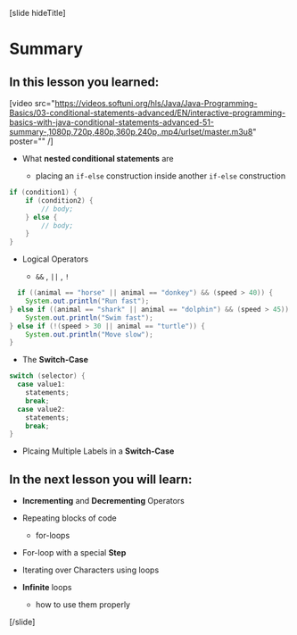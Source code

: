 [slide hideTitle]
# Summary

## In this lesson you learned: 

[video src="https://videos.softuni.org/hls/Java/Java-Programming-Basics/03-conditional-statements-advanced/EN/interactive-programming-basics-with-java-conditional-statements-advanced-51-summary-,1080p,720p,480p,360p,240p,.mp4/urlset/master.m3u8" poster="" /]

- What **nested conditional statements** are 

  * placing an `if-else` construction inside another `if-else` construction


```java
if (condition1) {
    if (condition2) {
        // body; 
    } else {
        // body;
    }
}
```

- Logical Operators  

  *  `&&` , `||` , `!`

``` java
  if ((animal == "horse" || animal == "donkey") && (speed > 40)) {
    System.out.println("Run fast");
} else if ((animal == "shark" || animal == "dolphin") && (speed > 45)) {
    System.out.println("Swim fast");
} else if (!(speed > 30 || animal == "turtle")) {
    System.out.println("Move slow");
}
```

- The **Switch-Case**

```java
switch (selector) {
  case value1:
    statements;
    break;
  case value2:
    statements;
    break;
}
```

  * Plcaing Multiple Labels in a **Switch-Case**

## In the next lesson you will learn:

- **Incrementing** and **Decrementing** Operators

- Repeating blocks of code

  * for-loops

- For-loop with a special **Step**

- Iterating over Characters using loops

- **Infinite** loops

  * how to use them properly


[/slide]
